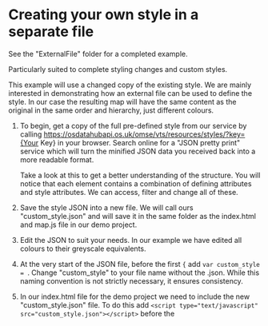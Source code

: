 # Creating your own style in a separate file

See the "ExternalFile" folder for a completed example.

Particularly suited to complete styling changes and custom styles.

This example will use a changed copy of the existing style. We are mainly interested in demonstrating how an external file can be used to define the style. In our case the resulting map will have the same content as the original in the same order and hierarchy, just different colours.

1. To begin, get a copy of the full pre-defined style from our service by calling https://osdatahubapi.os.uk/omse/vts/resources/styles/?key={Your Key} in your browser.
   Search online for a "JSON pretty print" service which will turn the minified JSON data you received back into a more readable format.
   
   Take a look at this to get a better understanding of the structure. You will notice that each element contains a combination of defining attributes and style attributes. We can access, filter and change all of these.
   
2. Save the style JSON into a new file. We will call ours "custom_style.json" and will save it in the same folder as the index.html and map.js file in our demo project.

3. Edit the JSON to suit your needs. In our example we have edited all colours to their greyscale equivalents.

4. At the very start of the JSON file, before the first `{` add `var custom_style = `. Change "custom_style" to your file name without the .json. While this naming convention is not strictly necessary, it ensures consistency.

5. In our index.html file for the demo project we need to include the new "custom_style.json" file. To do this add `<script type="text/javascript" src="custom_style.json"></script>` before the <script> tag referencing the map.js file.

6. In our map.js file change `var style = results[1];` to:
   ```
   // var style = results[1];
   var style = custom_style;
   ```

7. Open the index.html file in a browser and this should display the VTS data in the style you have defined (grayscale if you have used our demo file).